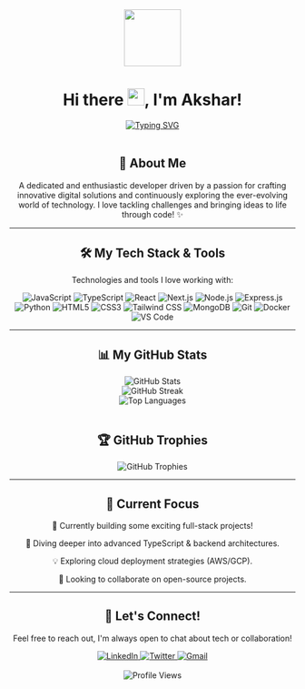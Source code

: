 <div align="center">

  <!-- Cool Animated Banner -->
  <img src="https://media.giphy.com/media/M9gbBd9nbDrOTu1Mqx/giphy.gif" width="100" /> 
  <!-- You can find other cool coding GIFs! Search for "coding gif banner" or "developer gif" -->

  <h1>
    Hi there <img src="https://raw.githubusercontent.com/MartinHeinz/MartinHeinz/master/wave.gif" width="30px">, I'm Akshar!
  </h1>

  <!-- Dynamic Typing Animation -->
  <a href="https://git.io/typing-svg">
    <img src="https://readme-typing-svg.demolab.com?font=Fira+Code&pause=1000&color=F700A2&random=false&width=435&lines=Passionate+Full-Stack+Developer;Always+Learning+%26+Exploring+New+Tech;Building+Innovative+%26+Creative+Solutions;Turning+Coffee+into+Code+%E2%98%95%EF%B8%8F" alt="Typing SVG" />
  </a>

</div>

<br/>

<div align="center">
  <h2>🚀 About Me</h2>
  <p>A dedicated and enthusiastic developer driven by a passion for crafting innovative digital solutions and continuously exploring the ever-evolving world of technology. I love tackling challenges and bringing ideas to life through code! ✨</p>
</div>

<hr/>

<div align="center">
  <h2>🛠️ My Tech Stack & Tools</h2>
  <p>Technologies and tools I love working with:</p>
  <!-- Add/Remove badges as needed -->
  <img src="https://img.shields.io/badge/JavaScript-F7DF1E?style=for-the-badge&logo=javascript&logoColor=black" alt="JavaScript" />
  <img src="https://img.shields.io/badge/TypeScript-007ACC?style=for-the-badge&logo=typescript&logoColor=white" alt="TypeScript" />
  <img src="https://img.shields.io/badge/React-20232A?style=for-the-badge&logo=react&logoColor=61DAFB" alt="React" />
  <img src="https://img.shields.io/badge/Next.js-000000?style=for-the-badge&logo=nextdotjs&logoColor=white" alt="Next.js" />
  <img src="https://img.shields.io/badge/Node.js-43853D?style=for-the-badge&logo=node.js&logoColor=white" alt="Node.js" />
  <img src="https://img.shields.io/badge/Express.js-000000?style=for-the-badge&logo=express&logoColor=white" alt="Express.js" />
  <img src="https://img.shields.io/badge/Python-3776AB?style=for-the-badge&logo=python&logoColor=white" alt="Python" />
  <img src="https://img.shields.io/badge/HTML5-E34F26?style=for-the-badge&logo=html5&logoColor=white" alt="HTML5" />
  <img src="https://img.shields.io/badge/CSS3-1572B6?style=for-the-badge&logo=css3&logoColor=white" alt="CSS3" />
  <img src="https://img.shields.io/badge/Tailwind_CSS-38B2AC?style=for-the-badge&logo=tailwind-css&logoColor=white" alt="Tailwind CSS" />
  <img src="https://img.shields.io/badge/MongoDB-4EA94B?style=for-the-badge&logo=mongodb&logoColor=white" alt="MongoDB" />
  <img src="https://img.shields.io/badge/Git-F05032?style=for-the-badge&logo=git&logoColor=white" alt="Git" />
  <img src="https://img.shields.io/badge/Docker-2496ED?style=for-the-badge&logo=docker&logoColor=white" alt="Docker" />
  <img src="https://img.shields.io/badge/VS_Code-007ACC?style=for-the-badge&logo=visual-studio-code&logoColor=white" alt="VS Code" />
</div>

<hr/>

<div align="center">
  <h2>📊 My GitHub Stats</h2>
  <img src="https://github-readme-stats.vercel.app/api?username=akshar-1801&show_icons=true&theme=radical&hide_border=true&count_private=true" alt="GitHub Stats" />
  <br/>
  <img src="https://github-readme-streak-stats.herokuapp.com/?user=akshar-1801&theme=radical&hide_border=true" alt="GitHub Streak" />
  <br/>
  <img src="https://github-readme-stats.vercel.app/api/top-langs/?username=akshar-1801&layout=compact&theme=radical&hide_border=true&langs_count=8" alt="Top Languages" />
</div>

<br/>

<div align="center">
  <h2>🏆 GitHub Trophies</h2>
  <img src="https://github-profile-trophy.vercel.app/?username=akshar-1801&theme=radical&row=1&column=6&margin-w=15&margin-h=15" alt="GitHub Trophies" />
  <!-- Adjusted row/column for potentially better fit, customize as needed -->
</div>

<hr/>

<div align="center">
  <h2>🎯 Current Focus</h2>
  <p>🔭 Currently building some exciting full-stack projects!</p>
  <p>🌱 Diving deeper into advanced TypeScript & backend architectures.</p>
  <p>💡 Exploring cloud deployment strategies (AWS/GCP).</p>
  <p>👯 Looking to collaborate on open-source projects.</p>
</div>

<hr/>

<div align="center">
  <h2>🔗 Let's Connect!</h2>
  <p>Feel free to reach out, I'm always open to chat about tech or collaboration!</p>
  <!-- IMPORTANT: Replace placeholders below with your actual links/info -->
  <a href="https://linkedin.com/in/your-profile" target="_blank">
    <img src="https://img.shields.io/badge/LinkedIn-0077B5?style=for-the-badge&logo=linkedin&logoColor=white" alt="LinkedIn" />
  </a>
  <a href="https://twitter.com/your-handle" target="_blank">
    <img src="https://img.shields.io/badge/Twitter-1DA1F2?style=for-the-badge&logo=twitter&logoColor=white" alt="Twitter" />
  </a>
  <a href="mailto:your-email@example.com">
    <img src="https://img.shields.io/badge/Gmail-D14836?style=for-the-badge&logo=gmail&logoColor=white" alt="Gmail" />
  </a>
   <!-- Add other links like Portfolio, LeetCode, etc. if you have them -->
   <!-- Example:
   <a href="https://your-portfolio.com" target="_blank">
     <img src="https://img.shields.io/badge/Portfolio-FF5722?style=for-the-badge&logo=briefcase&logoColor=white" alt="Portfolio"/>
   </a>
   -->
</div>

<br/>

<div align="center">
  <img src="https://komarev.com/ghpvc/?username=akshar-1801&label=Profile%20Visitors&color=0e75b6&style=flat-square" alt="Profile Views" />
</div>

<br/>

<!-- Standard GitHub Readme Comment -->
<!--
**akshar-1801/akshar-1801** is a ✨ _special_ ✨ repository because its `README.md` (this file) appears on your GitHub profile.

Here are some ideas to get you started:

- 🔭 I’m currently working on ...
- 🌱 I’m currently learning ...
- 👯 I’m looking to collaborate on ...
- 🤔 I’m looking for help with ...
- 💬 Ask me about ...
- 📫 How to reach me: ...
- 😄 Pronouns: ...
- ⚡ Fun fact: ...
-->
